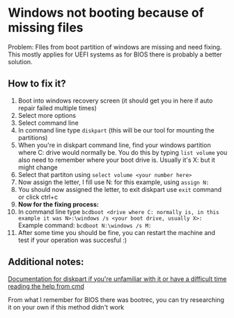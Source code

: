 # Windows not booting because of missing files

Problem: FIles from boot partition of windows are missing and need fixing. This mostly applies for UEFI systems as for BIOS there is probably a better solution.

## How to fix it?

1. Boot into windows recovery screen \(it should get you in here if auto repair failed multiple times\)
2. Select more options
3. Select command line
4. In command line type `diskpart` \(this will be our tool for mounting the partitions\)
5. When you're in diskpart command line, find your windows partition where C: drive would normally be. You do this by typing `list volume` you also need to remember where your boot drive is. Usually it's X: but it might change
6. Select that partiton using `select volume <your number here>`
7. Now assign the letter, I fill use N: for this example, using `assign N:`
8. You should now assigned the letter, to exit diskpart use `exit` command or click ctrl+c
9. **Now for the fixing process:**
10. In command line type `bcdboot <drive where C: normally is, in this example it was N>:\windows /s <your boot drive, usually X>:` Example command: `bcdboot N:\windows /s M:`
11. After some time you should be fine, you can restart the machine and test if your operation was succesful :\)

## Additional notes:

[Documentation for diskpart if you're unfamiliar with it or have a difficult time reading the help from cmd ](https://docs.microsoft.com/en-us/windows-server/administration/windows-commands/diskpart)

From what I remember for BIOS there was bootrec, you can try researching it on your own if this method didn't work



